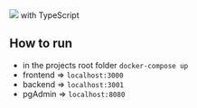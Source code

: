 <img src='https://github.com/reijjo/Matcha2.0/assets/95418273/06bbba41-e347-4058-b01a-9566e11dbb18' />
with TypeScript

## How to run
* in the projects root folder ```docker-compose up```
* frontend => ```localhost:3000```
* backend => ```localhost:3001```
* pgAdmin => ```localhost:8080```
